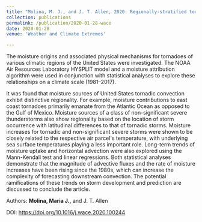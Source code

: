 ```yaml
---
title: "Molina, M. J., and J. T. Allen, 2020: Regionally-stratified tornadoes: Moisture source physical reasoning and climate trends. Weather and Climate Extremes. 28, 100244."
collection: publications
permalink: /publication/2020-01-28-wace
date: 2020-01-28
venue: 'Weather and Climate Extremes'

---
```


The moisture origins and associated physical mechanisms for tornadoes of various climatic regions of the United States were investigated. The NOAA Air Resources Laboratory HYSPLIT model and a moisture attribution algorithm were used in conjunction with statistical analyses to explore these relationships on a climate scale (1981–2017). 

It was found that moisture sources of United States tornadic convection exhibit distinctive regionality. For example, moisture contributions to east coast tornadoes primarily emanate from the Atlantic Ocean as opposed to the Gulf of Mexico. Moisture sources of a class of non-significant severe thunderstorms also show regionality based on the location of storm occurrence with latitudinal differences to that of tornadic storms. Moisture increases for tornadic and non-significant severe storms were shown to be closely related to the respective air parcel's temperature, with underlying sea surface temperatures playing a less important role. Long-term trends of moisture uptake and horizontal advection were also explored using the Mann-Kendall test and linear regressions. Both statistical analyses demonstrate that the magnitude of advective fluxes and the rate of moisture increases have been rising since the 1980s, which can increase the complexity of forecasting downstream convection. The potential ramifications of these trends on storm development and prediction are discussed to conclude the article.

Authors: **Molina, Maria J.,** and J. T. Allen

DOI: <https://doi.org/10.1016/j.wace.2020.100244>
